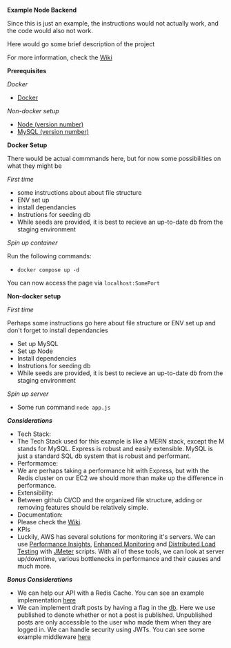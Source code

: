 **Example Node Backend**

Since this is just an example, the instructions would not actually work, and the code would also not work.

Here would go some brief description of the project

For more information, check the [Wiki](https://github.com/gmg-takehome/Example-BE/wiki)

**Prerequisites**

*Docker*

 - [Docker](https://www.docker.com/)

*Non-docker setup*
 
 - [Node (version number)](https://nodejs.org/en)
 - [MySQL (version number)](https://www.mysql.com/)

**Docker Setup**

There would be actual commmands here, but for now some possibilities on what they might be

*First time*

 - some instructions about about file structure 
 - ENV set up 
 - install dependancies
 - Instrutions for seeding db
 - While seeds are provided, it is best to recieve an up-to-date db from the staging environment

*Spin up container*

Run the following commands:

 - `docker compose up -d`

You can now access the page via `localhost:SomePort`

**Non-docker setup**

*First time*

Perhaps some instructions go here about file structure or ENV set up and don't forget to install dependancies

 - Set up MySQL
 - Set up Node
 - Install dependencies
 - Instrutions for seeding db
 - While seeds are provided, it is best to recieve an up-to-date db from the staging environment

*Spin up server*

 - Some run command `node app.js`

***Considerations***

 - Tech Stack:
  - The Tech Stack used for this example is like a MERN stack, except the M stands for MySQL. Express is robust and easily extensible. MySQL is just a standard SQL db system that is robust and performant. 
 - Performamce:
  - We are perhaps taking a performance hit with Express, but with the Redis cluster on our EC2 we should more than make up the difference in performance.
 - Extensibility:
  - Between github CI/CD and the organized file structure, adding or removing features should be relatively simple.
 - Documentation:
  - Please check the [Wiki](https://github.com/gmg-takehome/Example-BE/wiki).
 - KPIs
  - Luckily, AWS has several solutions for monitoring it's servers. We can use [Performance Insights](https://aws.amazon.com/rds/performance-insights/), [Enhanced Monitoring](https://docs.aws.amazon.com/AmazonRDS/latest/UserGuide/USER_Monitoring.OS.html) and [Distributed Load Testing](https://docs.aws.amazon.com/solutions/latest/distributed-load-testing-on-aws/solution-overview.html) with [JMeter](https://jmeter.apache.org/) scripts. With all of these tools, we can look at server up/downtime, various bottlenecks in performance and their causes and much more.


***Bonus Considerations***

 - We can help our API with a Redis Cache. You can see an example implementation [here](https://github.com/gmg-takehome/Example-BE/wiki/Diagram-of-Services)
 - We can implement draft posts by having a flag in the [db](https://github.com/gmg-takehome/Example-BE/wiki/Database-Information). Here we use published to denote whether or not a post is published. Unpublished posts are only accessible to the user who made them when they are logged in. We can handle security using JWTs. You can see some example middleware  [here](https://github.com/gmg-takehome/Example-BE/blob/main/src/middleware/auth%2Cjs)
